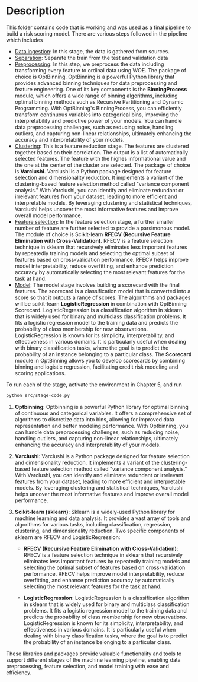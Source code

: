 # Description

This folder contains code that is working and was used as a final pipeline to build a risk scoring model. There are various steps followed in the pipeline which includes

- [Data ingestion](src/ingest.py): In this stage,  the data is gathered from sources.
- [Separation](src/test_train_split.py): Separate the train from the test and validation data
- [Preprocessing](src/preprocess.py): In this step, we preprocess the data including transforming every feature to ordinal data using WOE. The package of choice is OptBinning. OptBinning is a powerful Python library that provides advanced binning techniques for data preprocessing and feature engineering. One of its key components is the **BinningProcess** module, which offers a wide range of binning algorithms, including optimal binning methods such as Recursive Partitioning and Dynamic Programming. With OptBinning's BinningProcess, you can efficiently transform continuous variables into categorical bins, improving the interpretability and predictive power of your models. You can handle data preprocessing challenges, such as reducing noise, handling outliers, and capturing non-linear relationships, ultimately enhancing the accuracy and interpretability of your models.
- [Clustering](src/clustering.py): This is a feature reduction stage. The features are clustered together based on their correlation. The output is a list of automatically selected features. The feature with the highes informational value and the one at the center of the cluster are selected. The package of choice is **Varclushi**. Varclushi is a Python package designed for feature selection and dimensionality reduction. It implements a variant of the clustering-based feature selection method called "variance component analysis." With Varclushi, you can identify and eliminate redundant or irrelevant features from your dataset, leading to more efficient and interpretable models. By leveraging clustering and statistical techniques, Varclushi helps uncover the most informative features and improve overall model performance.
- [Feature selection](src/featurization.py): In the feature selection stage, a further smaller number of feature are further selected to provide a parsimonous model. The module of choice is Scikit-learn **RFECV (Recursive Feature Elimination with Cross-Validation)**. RFECV is a feature selection technique in sklearn that recursively eliminates less important features by repeatedly training models and selecting the optimal subset of features based on cross-validation performance. RFECV helps improve model interpretability, reduce overfitting, and enhance prediction accuracy by automatically selecting the most relevant features for the task at hand.
- [Model](src/scorecard.py): The model stage involves building a scorecard with the final features. The scorecard is a classification model that is converted into a score so that it outputs a range of scores. The algorithms and packages will be scikit-learn **LogisticRegression** in combination with OptBinning Scorecard. LogisticRegression is a classification algorithm in sklearn that is widely used for binary and multiclass classification problems. It fits a logistic regression model to the training data and predicts the probability of class membership for new observations. LogisticRegression is known for its simplicity, interpretability, and effectiveness in various domains. It is particularly useful when dealing with binary classification tasks, where the goal is to predict the probability of an instance belonging to a particular class. The **Scorecard** module in OptBinning allows you to develop scorecards by combining binning and logistic regression, facilitating credit risk modeling and scoring applications.

To run each of the stage, activate the environment in Chapter 5, and run

```py
python src/stage-code.py
```


1. **Optbinning**: Optbinning is a powerful Python library for optimal binning of continuous and categorical variables. It offers a comprehensive set of algorithms to discretize data into bins, allowing for improved data representation and better modeling performance. With Optbinning, you can handle data preprocessing challenges, such as reducing noise, handling outliers, and capturing non-linear relationships, ultimately enhancing the accuracy and interpretability of your models.

2. **Varclushi**: Varclushi is a Python package designed for feature selection and dimensionality reduction. It implements a variant of the clustering-based feature selection method called "variance component analysis." With Varclushi, you can identify and eliminate redundant or irrelevant features from your dataset, leading to more efficient and interpretable models. By leveraging clustering and statistical techniques, Varclushi helps uncover the most informative features and improve overall model performance.

3. **Scikit-learn (sklearn)**: Sklearn is a widely-used Python library for machine learning and data analysis. It provides a vast array of tools and algorithms for various tasks, including classification, regression, clustering, and dimensionality reduction. Two specific components of sklearn are RFECV and LogisticRegression:

   - **RFECV (Recursive Feature Elimination with Cross-Validation)**: RFECV is a feature selection technique in sklearn that recursively eliminates less important features by repeatedly training models and selecting the optimal subset of features based on cross-validation performance. RFECV helps improve model interpretability, reduce overfitting, and enhance prediction accuracy by automatically selecting the most relevant features for the task at hand.

   - **LogisticRegression**: LogisticRegression is a classification algorithm in sklearn that is widely used for binary and multiclass classification problems. It fits a logistic regression model to the training data and predicts the probability of class membership for new observations. LogisticRegression is known for its simplicity, interpretability, and effectiveness in various domains. It is particularly useful when dealing with binary classification tasks, where the goal is to predict the probability of an instance belonging to a particular class.

These libraries and packages provide valuable functionality and tools to support different stages of the machine learning pipeline, enabling data preprocessing, feature selection, and model training with ease and efficiency.
